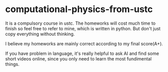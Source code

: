 # computational-physics-from-ustc

It is a compulsory course in ustc. The homeworks will cost much time to finish so feel free to refer to mine, which is written in python. But don't just copy everything without thinking.

I believe my homeworks are mainly correct according to my final score(A+). 

If you have problem in language, it's really helpful to ask AI and find some short videos online, since you only need to learn the most fundimental things.
